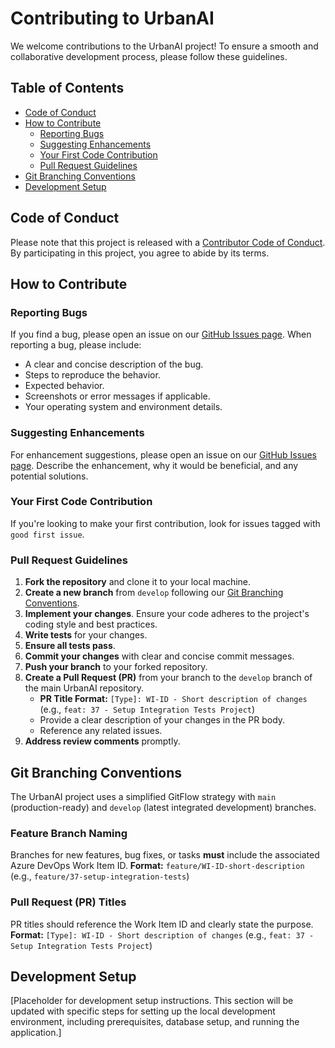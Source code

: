 # Contributing to UrbanAI

We welcome contributions to the UrbanAI project! To ensure a smooth and collaborative development process, please follow these guidelines.

## Table of Contents
- [Code of Conduct](#code-of-conduct)
- [How to Contribute](#how-to-contribute)
  - [Reporting Bugs](#reporting-bugs)
  - [Suggesting Enhancements](#suggesting-enhancements)
  - [Your First Code Contribution](#your-first-code-contribution)
  - [Pull Request Guidelines](#pull-request-guidelines)
- [Git Branching Conventions](#git-branching-conventions)
- [Development Setup](#development-setup)

## Code of Conduct
Please note that this project is released with a [Contributor Code of Conduct](CODE_OF_CONDUCT.md). By participating in this project, you agree to abide by its terms.

## How to Contribute

### Reporting Bugs
If you find a bug, please open an issue on our [GitHub Issues page](https://github.com/ipanov/UrbanAI/issues). When reporting a bug, please include:
- A clear and concise description of the bug.
- Steps to reproduce the behavior.
- Expected behavior.
- Screenshots or error messages if applicable.
- Your operating system and environment details.

### Suggesting Enhancements
For enhancement suggestions, please open an issue on our [GitHub Issues page](https://github.com/ipanov/UrbanAI/issues). Describe the enhancement, why it would be beneficial, and any potential solutions.

### Your First Code Contribution
If you're looking to make your first contribution, look for issues tagged with `good first issue`.

### Pull Request Guidelines
1.  **Fork the repository** and clone it to your local machine.
2.  **Create a new branch** from `develop` following our [Git Branching Conventions](#git-branching-conventions).
3.  **Implement your changes**. Ensure your code adheres to the project's coding style and best practices.
4.  **Write tests** for your changes.
5.  **Ensure all tests pass**.
6.  **Commit your changes** with clear and concise commit messages.
7.  **Push your branch** to your forked repository.
8.  **Create a Pull Request (PR)** from your branch to the `develop` branch of the main UrbanAI repository.
    *   **PR Title Format:** `[Type]: WI-ID - Short description of changes` (e.g., `feat: 37 - Setup Integration Tests Project`)
    *   Provide a clear description of your changes in the PR body.
    *   Reference any related issues.
9.  **Address review comments** promptly.

## Git Branching Conventions
The UrbanAI project uses a simplified GitFlow strategy with `main` (production-ready) and `develop` (latest integrated development) branches.

### Feature Branch Naming
Branches for new features, bug fixes, or tasks **must** include the associated Azure DevOps Work Item ID.
**Format:** `feature/WI-ID-short-description` (e.g., `feature/37-setup-integration-tests`)

### Pull Request (PR) Titles
PR titles should reference the Work Item ID and clearly state the purpose.
**Format:** `[Type]: WI-ID - Short description of changes` (e.g., `feat: 37 - Setup Integration Tests Project`)

## Development Setup
[Placeholder for development setup instructions. This section will be updated with specific steps for setting up the local development environment, including prerequisites, database setup, and running the application.]
